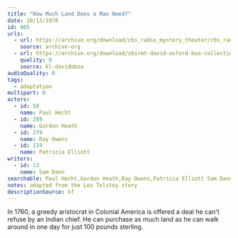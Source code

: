 ```yaml
---
title: "How Much Land Does a Man Need?"
date: 10/13/1978
id: 905
urls: 
  - url: https://archive.org/download/cbs_radio_mystery_theater/cbs_radio_mystery_theater-0901-0950.zip/cbs_radio_mystery_theater-0901-0950%2Fcbsrmt_0905_how_much_land_does_a_man_need.mp3
    source: archive-org
  - url: https://archive.org/download/cbsrmt-david-oxford-boa-collection/CBSRMT-781013-0905-How-Much-Land-Does-a-Man-Need-(128-48)_WBBM-JE-{BoA}.mp3
    quality: 0
    source: kl-davidoboa
audioQuality: 0
tags: 
  - adaptation
multipart: 0
actors:  
  - id: 58
    name: Paul Hecht  
  - id: 289
    name: Gordon Heath  
  - id: 279
    name: Ray Owens  
  - id: 119
    name: Patricia Elliott
writers:  
  - id: 13
    name: Sam Dann
searchable: Paul Hecht,Gordon Heath,Ray Owens,Patricia Elliott Sam Dann
notes: adapted from the Leo Tolstoy story
descriptionSource: kf
---
```

In 1760, a greedy aristocrat in Colonial America is offered a deal he can't refuse by an Indian chief. He can purchase as much land as he can walk around in one day for just 100 pounds sterling.